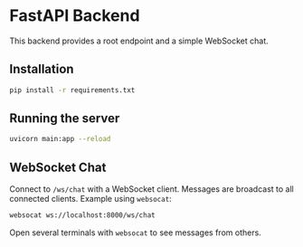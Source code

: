 # FastAPI Backend

This backend provides a root endpoint and a simple WebSocket chat.

## Installation

```bash
pip install -r requirements.txt
```

## Running the server

```bash
uvicorn main:app --reload
```

## WebSocket Chat

Connect to `/ws/chat` with a WebSocket client. Messages are broadcast to all connected clients. 
Example using `websocat`:

```bash
websocat ws://localhost:8000/ws/chat
```

Open several terminals with `websocat` to see messages from others.
